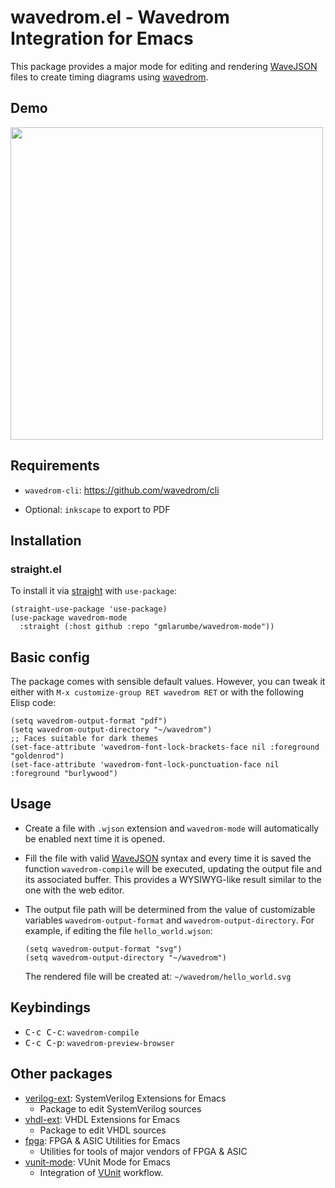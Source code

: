 <!-- [![MELPA](https://melpa.org/packages/wavedrom-mode-badge.svg)](https://melpa.org/#/wavedrom-mode) -->
<!-- [![MELPA Stable](https://stable.melpa.org/packages/wavedrom-mode-badge.svg)](https://stable.melpa.org/#/wavedrom-mode) -->
<!-- [![License: GPL v3](https://img.shields.io/badge/License-GPL%20v3-blue.svg)](https://www.gnu.org/licenses/gpl-3.0) -->

# wavedrom.el - Wavedrom Integration for Emacs #

This package provides a major mode for editing and rendering [WaveJSON](https://github.com/wavedrom/schema/blob/master/WaveJSON.md)
files to create timing diagrams using [wavedrom](https://wavedrom.com/).

## Demo

<img src="https://github.com/gmlarumbe/wavedrom-mode/assets/51021955/f2750631-eb69-4fa2-a11b-c127092776c6" height=500>

## Requirements ##

- `wavedrom-cli`: https://github.com/wavedrom/cli

- Optional: `inkscape` to export to PDF


## Installation ##

<!-- ### MELPA ### -->

<!-- `wavedrom` is available on MELPA. -->

### straight.el ###

To install it via [straight](https://github.com/radian-software/straight.el) with `use-package`:

<!-- ```emacs-lisp -->
<!-- (straight-use-package 'use-package) -->
<!-- (use-package wavedrom) -->
<!-- ``` -->

```emacs-lisp
(straight-use-package 'use-package)
(use-package wavedrom-mode
  :straight (:host github :repo "gmlarumbe/wavedrom-mode"))
```

## Basic config ##

The package comes with sensible default values.  However, you can
tweak it either with `M-x customize-group RET wavedrom RET` or with
the following Elisp code:

```emacs-lisp
(setq wavedrom-output-format "pdf")
(setq wavedrom-output-directory "~/wavedrom")
;; Faces suitable for dark themes
(set-face-attribute 'wavedrom-font-lock-brackets-face nil :foreground "goldenrod")
(set-face-attribute 'wavedrom-font-lock-punctuation-face nil :foreground "burlywood")
```

## Usage ##

- Create a file with `.wjson` extension and `wavedrom-mode` will automatically
  be enabled next time it is opened.

- Fill the file with valid [WaveJSON](https://github.com/wavedrom/schema/blob/master/WaveJSON.md)
  syntax and every time it is saved the function `wavedrom-compile`
  will be executed, updating the output file and its associated buffer.
  This provides a WYSIWYG-like result similar to the one with the web editor.

- The output file path will be determined from the value of customizable
  variables `wavedrom-output-format` and `wavedrom-output-directory`.
  For example, if editing the file `hello_world.wjson`:
  ```elisp
  (setq wavedrom-output-format "svg")
  (setq wavedrom-output-directory "~/wavedrom")
  ```
  The rendered file will be created at: `~/wavedrom/hello_world.svg`


## Keybindings

- <kbd>C-c C-c</kbd>: `wavedrom-compile`
- <kbd>C-c C-p</kbd>: `wavedrom-preview-browser`


## Other packages

* [verilog-ext](https://github.com/gmlarumbe/verilog-ext): SystemVerilog Extensions for Emacs
  * Package to edit SystemVerilog sources
* [vhdl-ext](https://github.com/gmlarumbe/vhdl-ext): VHDL Extensions for Emacs
  * Package to edit VHDL sources
* [fpga](https://github.com/gmlarumbe/fpga): FPGA & ASIC Utilities for Emacs
  * Utilities for tools of major vendors of FPGA & ASIC
* [vunit-mode](https://github.com/embed-me/vunit-mode.git): VUnit Mode for Emacs
  * Integration of [VUnit](https://github.com/VUnit/vunit) workflow.

